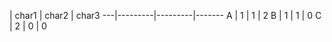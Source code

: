    |  char1  |  char2  |  char3
---|---------|---------|-------
A  |  1      |  1      |  2
B  |  1      |  1      |  0
C  |  2      |  0      |  0
